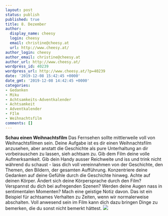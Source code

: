 ```yaml
---
layout: post
status: publish
published: true
title: 8. Dezember
author:
  display_name: cheesy
  login: cheesy
  email: christine@cheesy.at
  url: http://www.cheesy.at/
author_login: cheesy
author_email: christine@cheesy.at
author_url: http://www.cheesy.at/
wordpress_id: 40239
wordpress_url: http://www.cheesy.at/?p=40239
date: '2019-12-08 15:42:45 +0000'
date_gmt: '2019-12-08 14:42:45 +0000'
categories:
- Gedanken
- Miku
- Achtsamkeits-Adventkalender
- Achtsamkeit
- Adventkalender
- FIlm
- Weihnachtsfilm
comments: []
---
```

 **Schau einen Weihnachtsfilm**
Das Fernsehen sollte mittlerweile voll von Weihnachtsfilmen sein. Deine Aufgabe ist es dir einen Weihnachtsfilm anzusehen, aber anstatt die Geschichte als pure Unterhaltung an dir vorbeirauschen zu lassen, sieh achtsam zu.
Gib dem Film deine volle Aufmerksamkeit. Gib dein Handy ausser Reichweite und iss und trink nicht während du schaust - lass dich voll vereinnahmen von der Geschichte, den Themen, den Bildern, der gesamten Aufführung.
Konzentriere deine Gedanken auf deine Gefühle durch die Geschichte hinweg. Achte auf deinen Körper. Ändert sich deine Körpersprache durch den Film? Verspannst du dich bei aufregenden Szenen? Werden deine Augen nass in sentimentalen Momenten? Mach eine geistige Notiz davon.
Das ist ein Beispiel für achtsames Verhalten zu Zeiten, wenn wir normalerweise abschalten. Voll anwesend sein im Film kann dich dazu bringen Dinge zu bemerken, die du sonst nicht bemerkt hättest.
[![](http://www.cheesy.at/wp-content/uploads/Mindfulness-08.jpg)](http://www.cheesy.at/fotos/sonstiges/achtsamkeits-kalender/)
